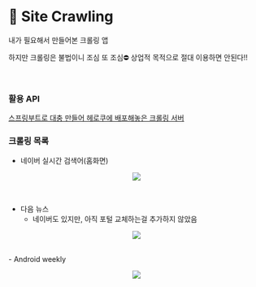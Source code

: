 # 🚀 Site Crawling

내가 필요해서 만들어본 크롤링 앱

하지만 크롤링은 불법이니 조심 또 조심⛔️ 상업적 목적으로 절대 이용하면 안된다!!

<br>

### 활용 API

[스프링부트로 대충 만들어 헤로쿠에 배포해놓은 크롤링 서버](https://github.com/Onedelay/crawler)



### 크롤링 목록

- 네이버 실시간 검색어(홈화면)
<p align="center"><img src="/Screenshot_naver_issue.jpg"></p>
<br>

- 다음 뉴스
  - 네이버도 있지만, 아직 포털 교체하는걸 추가하지 않았음
<p align="center"><img src="/Screenshots_daum_news.jpg"></p>
<br>
- Android weekly
<p align="center"><img src="/Screenshots_weekly.jpg"></p>
<br>

